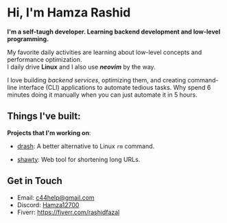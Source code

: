 # Hi, I'm Hamza Rashid
**I'm a self-taugh developer. Learning backend development and low-level programming.**

My favorite daily activities are learning about low-level concepts and performance optimization.<br/>
I daily drive **Linux** and I also use ***neovim*** by the way.

I love building *backend services*, optimizing them, and creating command-line interface (CLI) applications to automate tedious tasks.
Why spend 6 minutes doing it manually when you can just automate it in 5 hours.

## Things I've built:

**Projects that I'm working on**:

- [drash](https://github.com/hamza12700/drash): A better alternative to Linux `rm` command.

- [shawty](https://github.com/wavly/shawty): Web tool for shortening long URLs.

## Get in Touch

- Email:   [c44help@gmail.com](mailto:c44help@gmail.com)
- Discord: [Hamza12700](https://discord.com/users/813002019622879262)
- Fiverr: https://fiverr.com/rashidfazal
